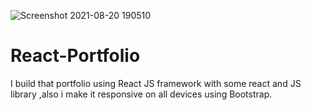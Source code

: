 ![Screenshot 2021-08-20 190510](https://user-images.githubusercontent.com/83244509/130276533-30c282bd-65f1-4984-87fa-f67b442909e3.jpg)
# React-Portfolio
I build that portfolio using React JS framework with some react and JS library ,also i make it responsive on all devices using Bootstrap.
